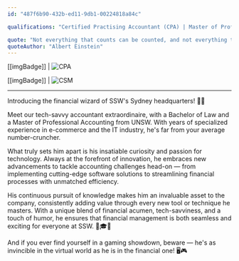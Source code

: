 ```yaml
---
id: "487f6b90-432b-ed11-9db1-00224818a84c"

qualifications: "Certified Practising Accountant (CPA) | Master of Professional Accounting | Certified ScrumMaster® (CSM®) |"

quote: "Not everything that counts can be counted, and not everything that can be counted counts"
quoteAuthor: "Albert Einstein"
---
```


[[imgBadge]]
| ![CPA](../badges/CPA-Australia.png)

[[imgBadge]]
| ![CSM](../badges/Certification-scrumalliance-master.png)

---
Introducing the financial wizard of SSW's Sydney headquarters! 🧙‍♂️ 

Meet our tech-savvy accountant extraordinaire, with a Bachelor of Law and a Master of Professional Accounting from UNSW. With years of specialized experience in e-commerce and the IT industry, he's far from your average number-cruncher.

What truly sets him apart is his insatiable curiosity and passion for technology. Always at the forefront of innovation, he embraces new advancements to tackle accounting challenges head-on — from implementing cutting-edge software solutions to streamlining financial processes with unmatched efficiency.

His continuous pursuit of knowledge makes him an invaluable asset to the company, consistently adding value through every new tool or technique he masters. With a unique blend of financial acumen, tech-savviness, and a touch of humor, he ensures that financial management is both seamless and exciting for everyone at SSW. 🌟🎓💡

And if you ever find yourself in a gaming showdown, beware — he's as invincible in the virtual world as he is in the financial one! 🖥️🎮
